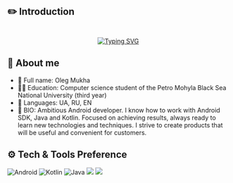 ## ✏️ Introduction
<div>ㅤ</div>
<div align="center"><a href="https://git.io/typing-svg"><img src="https://readme-typing-svg.herokuapp.com?font=Fira+Code&weight=500&size=25&pause=1000&color=F7EE25&center=true&vCenter=true&width=810&height=25&lines=Hi+there!+I'm+a+computer+science+student+from+Ukraine.;Dedicated+to+being+an+Android+Developer." alt="Typing SVG" /></a></div>

## 📃 About me
* 👤 Full name: Oleg Mukha
* 👨‍🎓 Education: Computer science student of the Petro Mohyla Black Sea National University (third year)
* 💬 Languages: UA, RU, EN
* 📄 BIO: Ambitious Android developer. I know how to work with Android SDK, Java and Kotlin. Focused on achieving results, always ready to learn new technologies and techniques. I strive to create products that will be useful and convenient for customers.
## ⚙️ Tech & Tools Preference
![Android](https://img.shields.io/badge/Android-3DDC84?style=for-the-badge&logo=android&logoColor=white) ![Kotlin](https://img.shields.io/badge/kotlin-%237F52FF.svg?style=for-the-badge&logo=kotlin&logoColor=white) ![Java](https://img.shields.io/badge/java-%23ED8B00.svg?style=for-the-badge&logo=openjdk&logoColor=white) <img src="https://img.shields.io/badge/MySQL-4479A1.svg?style=for-the-badge&logo=MySQL&logoColor=white" /> <img src="https://img.shields.io/badge/SQLite-003B57.svg?style=for-the-badge&logo=SQLite&logoColor=white" />
